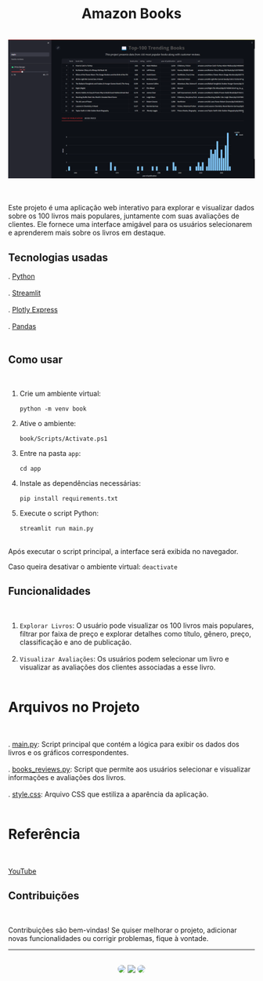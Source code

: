 <h1 align="center">Amazon Books</h1>
</br>

<div align="center">
<img src="https://github.com/SidneyTeodoroJr/amazon_books/blob/main/print/print.png" alt="print"/>
</div>
</br>
</br>

 Este projeto é uma aplicação web interativo para explorar e visualizar dados sobre os 100 livros mais populares, juntamente com suas avaliações de clientes. Ele fornece uma interface amigável para os usuários selecionarem e aprenderem mais sobre os livros em destaque.
</br>

## Tecnologias usadas
. [Python](https://docs.python.org/3/)</br></br>
. [Streamlit](https://docs.streamlit.io/)</br></br>
. [Plotly Express](https://plotly.com/python/plotly-express/)</br></br>
. [Pandas](https://pandas.pydata.org/docs/)</br></br>

## Como usar
</br>

1. Crie um ambiente virtual:
   ```shell
   python -m venv book
3. Ative o ambiente:
   ```shell
   book/Scripts/Activate.ps1
5. Entre na pasta `app`:
   ```shell
   cd app
6. Instale as dependências necessárias:
   ```shell
   pip install requirements.txt
7. Execute o script Python:
   ```shell
   streamlit run main.py
   
</br>
Após executar o script principal, a interface será exibida no navegador.

Caso queira desativar o ambiente virtual: `deactivate`

## Funcionalidades
</br>

1. `Explorar Livros`: O usuário pode visualizar os 100 livros mais populares, filtrar por faixa de preço e explorar detalhes como título, gênero, preço, classificação e ano de publicação.</br></br>
2. `Visualizar Avaliações`: Os usuários podem selecionar um livro e visualizar as avaliações dos clientes associadas a esse livro.</br></br>

# Arquivos no Projeto
</br>

. [main.py](https://github.com/SidneyTeodoroJr/amazon_books/blob/main/app/main.py): Script principal que contém a lógica para exibir os dados dos livros e os gráficos correspondentes.</br></br>
. [books_reviews.py](https://github.com/SidneyTeodoroJr/amazon_books/blob/main/app/pages/books_reviews.py): Script que permite aos usuários selecionar e visualizar informações e avaliações dos livros.</br></br>
. [style.css](https://github.com/SidneyTeodoroJr/amazon_books/blob/main/app/modules/style.css): Arquivo CSS que estiliza a aparência da aplicação.</br></br>


# Referência
</br>

[YouTube](https://youtu.be/VdLen3MV-GM?list=PLuvoZvhxWzZCYMiKtkcMr-aYJ3KV47V0G)
</br>

 ## Contribuições
</br>

<p>
Contribuições são bem-vindas! Se quiser melhorar o projeto, adicionar novas funcionalidades ou corrigir problemas, fique à vontade.
</p>
<hr>
</br>

<div align="center">
<a href="https://www.facebook.com/profile.php?id=100091086461235"><img src="https://img.shields.io/badge/-Facebook-%230077B5?style=for-the-badge&logo=facebook&logoColor=white" style="border-radius: 30px" target="_blank" /></a>
<a href="https://www.instagram.com/sidneyteodoroaraujo" target="_blank"><img src="https://img.shields.io/badge/-Instagram-%23E4405F?style=for-the-badge&logo=instagram&logoColor=white" /></a>
<a href="https://www.linkedin.com/in/sidney-teodoro-4a4a8119b?lipi=urn%3Ali%3Apage%3Ad_flagship3_profile_view_base_contact_details%3B%2FevuTOiSSJS2hWGCZgtZiQ%3D%3D" target="_blank"><img src="https://img.shields.io/badge/-LinkedIn-%230077B5?style=for-the-badge&logo=linkedin&logoColor=white" style="border-radius: 30px" target="_blank" /></a>
</div>
